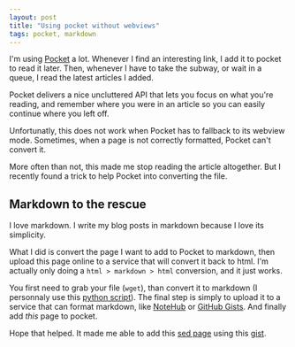```yaml
---
layout: post
title: "Using pocket without webviews"
tags: pocket, markdown
---
```


I'm using [Pocket](http://getpocket.com/) a lot. Whenever I find an interesting
link, I add it to pocket to read it later. Then, whenever I have to take the
subway, or wait in a queue, I read the latest articles I added.

Pocket delivers a nice uncluttered API that lets you focus on what you're
reading, and remember where you were in an article so you can easily continue
where you left off.

Unfortunatly, this does not work when Pocket has to fallback to its webview
mode. Sometimes, when a page is not correctly formatted, Pocket can't convert
it.

More often than not, this made me stop reading the article altogether. But
I recently found a trick to help Pocket into converting the file.

## Markdown to the rescue

I love markdown. I write my blog posts in markdown because I love its
simplicity.

What I did is convert the page I want to add to Pocket to markdown, then upload
this page online to a service that will convert it back to html. I'm actually
only doing a `html > markdown > html` conversion, and it just works.

You first need to grab your file (`wget`), than convert it to markdown (I
personnaly use this [python
script](http://www.aaronsw.com/2002/html2text/html2text.py)). The final step is
simply to upload it to a service that can format markdown, like
[NoteHub](https://www.notehub.org/) or [GitHub
Gists](https://gist.github.com/). And finally add _this_ page to pocket.

Hope that helped. It made me able to add this [sed
page](http://www.grymoire.com/Unix/Sed.html) using this
[gist](https://gist.github.com/pixelastic/08f21ebf608322ed08e7).
